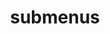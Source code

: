 ---
layout: page
title: submenus
nav: true
nav_order: 8
dropdown: true
children:
    - title: publications
      permalink: /publications/
    # - title: divider
    - title: projects
      permalink: /projects/
    # - title: divider
    - title: blog
      permalink: /blog/
    - title: teaching
      permalink: /teaching/
    - title: repositories
      permalink: /repositories/
---